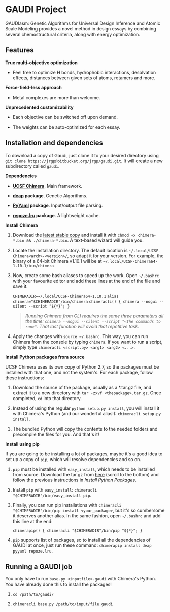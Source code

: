 # GAUDI Project
GAUDIasm: Genetic Algorithms for Universal Design Inference and Atomic Scale Modeling provides a novel method in design essays by combining several chemostructural criteria, along with energy optimization.

## Features
**True multi-objective optimization**

* Feel free to optimize H bonds, hydrophobic interactions, desolvation effects, distances between given sets of atoms, rotamers and more.

**Force-field-less approach**

* Metal complexes are more than welcome.

**Unprecedented customizability**

* Each objective can be switched off upon demand.

* The weights can be auto-optimized for each essay.

## Installation and dependencies
To download a copy of Gaudi, just clone it to your desired directory using `git clone https://jrgp@bitbucket.org/jrgp/gaudi.git`. It will create a new subdirectory called `gaudi`.

**Dependencies**

* **[UCSF Chimera](http://www.cgl.ucsf.edu/chimera/download.html)**. Main framework.

* **[deap](https://pypi.python.org/pypi/deap/) package**. Genetic Algorithms.

* **[PyYaml](http://pyyaml.org/wiki/PyYAML) package**. Input/output file parsing.

* **[repoze.lru](https://pypi.python.org/pypi/repoze.lru/) package**. A lightweight cache.

**Install Chimera**

1. Download the [latest stable copy](http://www.cgl.ucsf.edu/chimera/download.html) and install it with `chmod +x chimera-*.bin && ./chimera-*.bin`. A text-based wizard will guide you. 

2. Locate the installation directory. The default location is `~/.local/UCSF-Chimera<arch>-<version>/`, so adapt it for your version. For example, the binary of a 64-bit Chimera v1.10.1 will be at `~/.local/UCSF-Chimera64-1.10.1/bin/chimera`

3. Now, create some bash aliases to speed up the work. Open `~/.bashrc` with your favourite editor and add these lines at the end of the file and save it:

    `CHIMERADIR=~/.local/UCSF-Chimera64-1.10.1`
    `alias chimera="$CHIMERADIR"/bin/chimera`
    `chimeracli() { chimera --nogui --silent --script "${*}"; }`

    >*Running Chimera from CLI requires the same three parameters all the time: `chimera --nogui --silent --script "<the commands to run>"`. That last function will avoid that repetitive task.*

5. Apply the changes with `source ~/.bashrc`. This way, you can run Chimera from the console by typing `chimera`. If you want to run a script, simply type `chimeracli <script.py> <arg1> <arg2> <...>`.

**Install Python packages from source**

UCSF Chimera uses its own copy of Python 2.7, so the packages must be installed with that one, and not the system's. For each package, follow these instructions:

1. Download the source of the package, usually as a *.tar.gz file, and extract it to a new directory with `tar -zxvf <thepackage>.tar.gz`. Once completed, `cd` into that directory.

2. Instead of using the regular `python setup.py install`, you will install it with Chimera's Python (and our wonderful alias!): `chimeracli setup.py install`.

3. The bundled Python will copy the contents to the needed folders and precompile the files for you. And that's it!

**Install using pip**

If you are going to be installing a lot of packages, maybe it's a good idea to set up a copy of `pip`, which will resolve dependencies and so on.

1. `pip` must be installed with `easy_install`, which needs to be installed from source. Download the tar.gz from [here](https://pypi.python.org/pypi/setuptools) (scroll to the bottom) and follow the previous instructions in *Install Python Packages*.

2. Install `pip` with `easy_install`: `chimeracli "$CHIMERADIR"/bin/easy_install pip`.

3. Finally, you can run pip installations with `chimeracli "$CHIMERADIR"/bin/pip install <your_package>`, but it's so cumbersome it deserves another alias. In the same fashion, open `~/.bashrc` and add this line at the end: 

    `chimerapip() { chimeracli "$CHIMERADIR"/bin/pip "${*}"; }`


4. `pip` supports list of packages, so to install all the dependencies of GAUDI at once, just run these command: `chimerapip install deap pyyaml repoze.lru`.

## Running a GAUDI job
You only have to run `base.py <inputfile>.gaudi` with Chimera's Python. You have already done this to install the packages!

1. `cd /path/to/gaudi/`

2. `chimeracli base.py /path/to/input/file.gaudi`